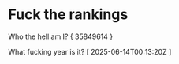 # Fuck the rankings

Who the hell am I?
{ 35849614 }

What fucking year is it?
[ 2025-06-14T00:13:20Z ]
